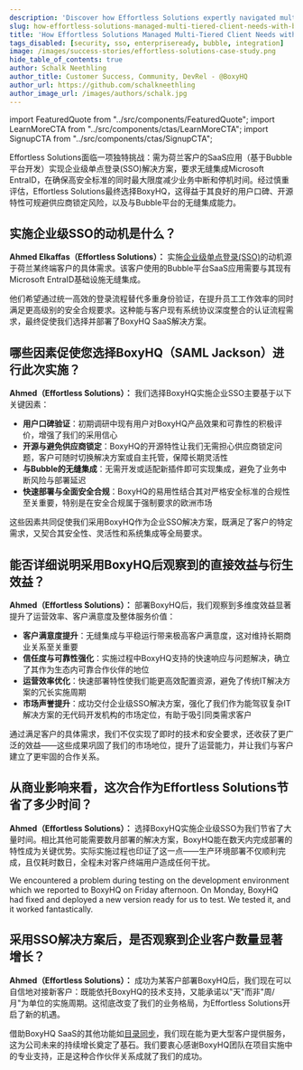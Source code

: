 ```yaml
---
description: 'Discover how Effortless Solutions expertly navigated multi-tiered client needs using BoxyHQ SSO, achieving seamless integration and enhanced security.'
slug: how-effortless-solutions-managed-multi-tiered-client-needs-with-boxyhq-sso
title: 'How Effortless Solutions Managed Multi-Tiered Client Needs with BoxyHQ SSO'
tags_disabled: [security, sso, enterpriseready, bubble, integration]
image: /images/success-stories/effortless-solutions-case-study.png
hide_table_of_contents: true
author: Schalk Neethling
author_title: Customer Success, Community, DevRel - @BoxyHQ
author_url: https://github.com/schalkneethling
author_image_url: /images/authors/schalk.jpg
---
```


import FeaturedQuote from "../src/components/FeaturedQuote";
import LearnMoreCTA from "../src/components/ctas/LearnMoreCTA";
import SignupCTA from "../src/components/ctas/SignupCTA";

Effortless Solutions面临一项独特挑战：需为荷兰客户的SaaS应用（基于Bubble平台开发）实现企业级单点登录(SSO)解决方案，要求无缝集成Microsoft EntraID，在确保高安全标准的同时最大限度减少业务中断和停机时间。经过慎重评估，Effortless Solutions最终选择BoxyHQ，这得益于其良好的用户口碑、开源特性可规避供应商锁定风险，以及与Bubble平台的无缝集成能力。

<LearnMoreCTA label="Learn more about Effortless Solutions" url="https://effortlesssolutions.fr/" />

## 实施企业级SSO的动机是什么？

**Ahmed Elkaffas（Effortless Solutions）：** 实施[企业级单点登录(SSO)](/enterprise-sso)的动机源于荷兰某终端客户的具体需求。该客户使用的Bubble平台SaaS应用需要与其现有Microsoft EntraID基础设施无缝集成。

他们希望通过统一高效的登录流程替代多重身份验证，在提升员工工作效率的同时满足更高级别的安全合规要求。这种能与客户现有系统协议深度整合的认证流程需求，最终促使我们选择并部署了BoxyHQ SaaS解决方案。

## 哪些因素促使您选择BoxyHQ（SAML Jackson）进行此次实施？

**Ahmed（Effortless Solutions）：** 我们选择BoxyHQ实施企业SSO主要基于以下关键因素：

- **用户口碑验证**：初期调研中现有用户对BoxyHQ产品效果和可靠性的积极评价，增强了我们的采用信心
- **开源与避免供应商锁定**：BoxyHQ的开源特性让我们无需担心供应商锁定问题，客户可随时切换解决方案或自主托管，保障长期灵活性
- **与Bubble的无缝集成**：无需开发或适配新插件即可实现集成，避免了业务中断风险与部署延迟
- **快速部署与全面安全合规**：BoxyHQ的易用性结合其对严格安全标准的合规性至关重要，特别是在安全合规属于强制要求的欧洲市场

这些因素共同促使我们采用BoxyHQ作为企业SSO解决方案，既满足了客户的特定需求，又契合其安全性、灵活性和系统集成等全局要求。

<SignupCTA campaign="blog-effortless-solutions" />

## 能否详细说明采用BoxyHQ后观察到的直接效益与衍生效益？

**Ahmed（Effortless Solutions）：** 部署BoxyHQ后，我们观察到多维度效益显著提升了运营效率、客户满意度及整体服务价值：

- **客户满意度提升**：无缝集成与平稳运行带来极高客户满意度，这对维持长期商业关系至关重要
- **信任度与可靠性强化**：实施过程中BoxyHQ支持的快速响应与问题解决，确立了其作为生态内可靠合作伙伴的地位
- **运营效率优化**：快速部署特性使我们能更高效配置资源，避免了传统IT解决方案的冗长实施周期
- **市场声誉提升**：成功交付企业级SSO解决方案，强化了我们作为能驾驭复杂IT解决方案的无代码开发机构的市场定位，有助于吸引同类需求客户

通过满足客户的具体需求，我们不仅实现了即时的技术和安全要求，还收获了更广泛的效益——这些成果巩固了我们的市场地位，提升了运营能力，并让我们与客户建立了更牢固的合作关系。

## 从商业影响来看，这次合作为Effortless Solutions节省了多少时间？

**Ahmed（Effortless Solutions）：** 选择BoxyHQ实施企业级SSO为我们节省了大量时间。相比其他可能需要数月部署的解决方案，BoxyHQ能在数天内完成部署的特性成为关键优势。实际实施过程也印证了这一点——生产环境部署不仅顺利完成，且仅耗时数日，全程未对客户终端用户造成任何干扰。

<FeaturedQuote personName="Ahmed Elkaffas" personRole="Founder - Effortless Solutions" pictureSrc="/images/success-stories/ahmed-effortless-solutions">
 We encountered a problem during testing on the development environment which we reported to BoxyHQ on Friday afternoon. On Monday, BoxyHQ had fixed and deployed a new version ready for us to test. We tested it, and it worked fantastically.
</FeaturedQuote>

## 采用SSO解决方案后，是否观察到企业客户数量显著增长？

**Ahmed（Effortless Solutions）：** 成功为某客户部署BoxyHQ后，我们现在可以自信地对接新客户：既能依托BoxyHQ的技术支持，又能承诺以"天"而非"周/月"为单位的实施周期。这彻底改变了我们的业务格局，为Effortless Solutions开启了新的机遇。

借助BoxyHQ SaaS的其他功能如[目录同步](/directory-sync)，我们现在能为更大型客户提供服务，这为公司未来的持续增长奠定了基石。我们要衷心感谢BoxyHQ团队在项目实施中的专业支持，正是这种合作伙伴关系成就了我们的成功。

<LearnMoreCTA label="Read Effortless Solutions's Success Story" newWindow={false} url="/success-stories/how-boxyhq-empowered-effortless-solutions-a-seamless-integration-success-story" />
